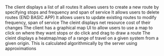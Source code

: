 The client displays a list of all routes
It allows users to create a new route by specifying stops and frequency and span of service
It allows users to delete routes 
(END BASIC APP)
It allows users to update existing routes to modify frequency, span of service
The cleint displays net resource cost of their changes
The client has a graphical map UI to allow users to use a map to click on where they want stops or do click and drag to draw a route
The cleint displays a heatmap/map of a range of travel on a given system from a given origin. This is calculated algorithmically by the server using approximations

